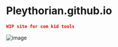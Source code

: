 # Pleythorian.github.io
```json
WIP site for com kid tools
```
![image](https://github.com/Cadecz/Pleythorian.github.io/assets/132413709/501d1fab-69a0-4871-af8e-667883a548a9)

